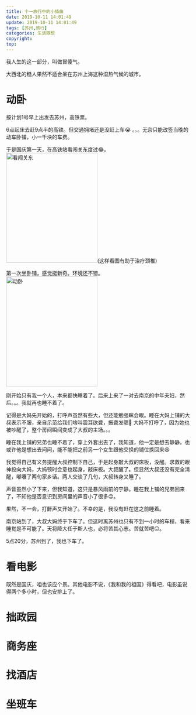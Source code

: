 ```yaml
---
title: 十一旅行中的小插曲
date: 2019-10-11 14:01:49
update: 2019-10-11 14:01:49
tags: [苏州,旅行]
categories: 生活随想
copyright:
top:
---
```


我人生的这一部分，叫做冒傻气。

<!-- more -->

大西北的糙人果然不适合呆在苏州上海这种湿热气候的城市。

# 动卧 #

按计划1号早上出发去苏州，高铁票。

6点起床去赶9点半的高铁。但交通拥堵还是没赶上车:sob: 。。。无奈只能改签当晚的动车卧铺，小一千块的车费。

于是国庆第一天，在高铁站看闯关东度过:joy:。
<img src="https://i.loli.net/2019/10/12/3saEzBhb7NOS1Xi.jpg" width = "250" height = "300" alt="看闯关东">(这样看图有助于治疗颈椎)

第一次坐卧铺，感觉挺新奇。环境还不错。
<img src="https://i.loli.net/2019/10/11/aZUYzu1rVdic5vG.jpg" width = "250" height = "300" alt="动卧">

刚开始只有我一个人，本来都快睡着了。后来上来了一对去南京的中年夫妇，然后。。。我就再也睡不着了。

记得是大妈先开始的，打呼声虽然有些大，但还能勉强眯会眼。睡在大妈上铺的大叔表示不服，亲自示范给我们啥叫震耳欲聋，振聋发聩:hear_no_evil: 大妈不打呼了，因为她也被吵醒了，整个房间瞬间变成了大叔的主场。。。

睡在我上铺的兄弟也睡不着了，穿上外套出去了，我知道，他一定是想去静静。也或许他是想出去问问，能不能把之前另一个女生跟他交换的铺位换回来:satisfied:

我觉得自己有义务提醒大叔控制下自己，于是起身敲大叔的床板，没醒。求救的眼神投向大妈，大妈顿时会意也起身，敲床板。大叔醒了。但显然大叔还没有完全清醒，嘟囔了两句家乡话。两人交谈了几句，大叔转身又睡了。

声音虽然小了下来，但我知道，这只是暴风雨前的宁静。睡在我上铺的兄弟回来了，不知他是否意识到房间里的声音小了很多:relieved:。

果然，不一会，打鼾声又开始了。不幸的是，我没有赶在这之前睡着。

南京站到了，大叔大妈终于下车了。但这时离苏州也只有不到一小时的车程，看来睡觉是不可能了。天将降大任于斯人也，必将苦其心志。苦就苦吧:confounded:。

5点20分，苏州到了，我也下车了。


# 看电影 #

既然是国庆，咱也该应个景。其他电影不说，《我和我的祖国》得看吧，电影虽说得两个多小时，但也安排上了。

# 拙政园 #

# 商务座 #

# 找酒店 #

# 坐班车 #